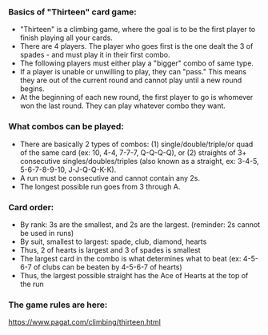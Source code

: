 ### Basics of "Thirteen" card game:

- "Thirteen" is a climbing game, where the goal is to be the first player to finish playing all your cards.
- There are 4 players. The player who goes first is the one dealt the 3 of spades - and must play it in their first combo.
- The following players must either play a "bigger" combo of same type.
- If a player is unable or unwilling to play, they can "pass." This means they are out of the current round and cannot play until a new round begins.
- At the beginning of each new round, the first player to go is whomever won the last round. They can play whatever combo they want.

### What combos can be played:

- There are basically 2 types of combos:
  (1) single/double/triple/or quad of the same card (ex: 10, 4-4, 7-7-7, Q-Q-Q-Q), or
  (2) straights of 3+ consecutive singles/doubles/triples (also known as a straight, ex: 3-4-5, 5-6-7-8-9-10, J-J-Q-Q-K-K).
- A run must be consecutive and cannot contain any 2s.
- The longest possible run goes from 3 through A.

### Card order:

- By rank: 3s are the smallest, and 2s are the largest. (reminder: 2s cannot be used in runs)
- By suit, smallest to largest: spade, club, diamond, hearts
- Thus, 2 of hearts is largest and 3 of spades is smallest
- The largest card in the combo is what determines what to beat (ex: 4-5-6-7 of clubs can be beaten by 4-5-6-7 of hearts)
- Thus, the largest possible straight has the Ace of Hearts at the top of the run

### The game rules are here:

https://www.pagat.com/climbing/thirteen.html
